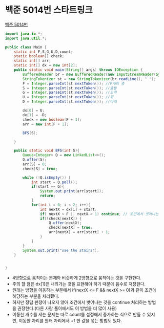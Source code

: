 # 백준 5014번 스타트링크
[백준 5014번]()
```java
import java.io.*;
import java.util.*;

public class Main {
    static int F,S,G,U,D,count;
    static boolean[] check;
    static int[] arr;
    static int[] dx = new int[2];
    public static void main(String[] args) throws IOException {
        BufferedReader br = new BufferedReader(new InputStreamReader(System.in));
        StringTokenizer st = new StringTokenizer(br.readLine(), " ");
        F = Integer.parseInt(st.nextToken()); //F개의 층
        S = Integer.parseInt(st.nextToken()); //출발
        G = Integer.parseInt(st.nextToken()); //도착
        U = Integer.parseInt(st.nextToken()); //위
        D = Integer.parseInt(st.nextToken()); //아래

        dx[0] = U;
        dx[1] = -D;
        check = new boolean[F + 1];
        arr = new int[F + 1];

        BFS(S);

    }

    public static void BFS(int S){
        Queue<Integer> Q = new LinkedList<>();
        Q.offer(S);
        arr[S] = 0;
        check[S] = true;

        while (!Q.isEmpty()) {
            int start = Q.poll();
            if(start == G){
                System.out.print(arr[start]);
                return;
            }
            for(int i = 0; i < 2; i++){
                int nextX = dx[i] + start;
                if( nextX > F || nextX < 1) continue; // 조건에서 벗어나는 것
                if(!check[nextX]) {
                    Q.offer(nextX);
                    check[nextX] = true;
                    arr[nextX] = arr[start] + 1;
                }
            }
        }
        System.out.print("use the stairs");
    }


}
```
* 4방향으로 움직이는 문제와 비슷하게 2방향으로 움직이는 것을 구현한다.
* 주의 할 점은 dx[1]은 내려가는 것을 표현해야 하기 때문에 음수로 저장한다.
* 원래는 방향을 이동하는 부분에서 if(nextX <= F && nextX >= 0)과 같이 조건에 해당하는 부분을 처리했다.
* 하지만 정답 판정이 나오지 않아 조건에서 벗어나는 것을 continue 처리하는 방법을 권장한다.(다른 사람 풀이에서도 이 방법을 더 많이 사용)
* 이동한 개수를 세는 문제는 따로 count를 설정해서 증가하는 식으로 만들 수 있지만, 이동한 자리를 원래 자리에서 +1 한 값을 넣는 방법도 있다.